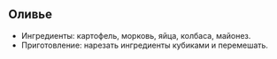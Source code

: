 ## Оливье
- Ингредиенты: картофель, морковь, яйца, колбаса, майонез.
- Приготовление: нарезать ингредиенты кубиками и перемешать.
